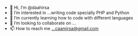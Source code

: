 - 👋 Hi, I’m @daahirsa
- 👀 I’m interested in ...writing  code specially PHP and Python
- 🌱 I’m currently learning how to code with  different languages
- 💞️ I’m looking to collaborate on ...
- 📫 How to reach me ...caamirsa@gmail.com

<!---
daahirsa/daahirsa is a ✨ special ✨ repository because its `README.md` (this file) appears on your GitHub profile.
You can click the Preview link to take a look at your changes.
--->
